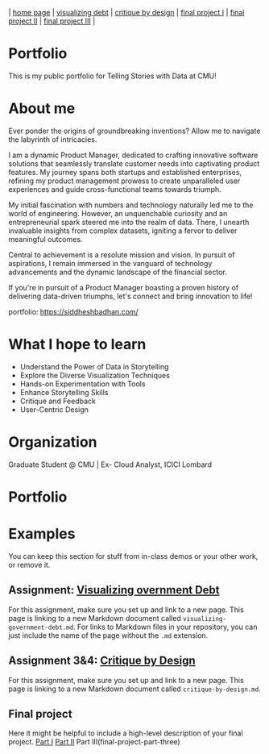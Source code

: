 | [home page](https://siddheshbadhan.github.io/portfolio_tsd/) | [visualizing debt](visualizing-government-debt) | [critique by design](critique-by-design) | [final project I](final-project-part-one) | [final project II](final-project-part-two) | [final project III](final-project-part-three) |

# Portfolio
This is my public portfolio for Telling Stories with Data at CMU!  

# About me
Ever ponder the origins of groundbreaking inventions? Allow me to navigate the labyrinth of intricacies.

I am a dynamic Product Manager, dedicated to crafting innovative software solutions that seamlessly translate customer needs into captivating product features. My journey spans both startups and established enterprises, refining my product management prowess to create unparalleled user experiences and guide cross-functional teams towards triumph.

My initial fascination with numbers and technology naturally led me to the world of engineering. However, an unquenchable curiosity and an entrepreneurial spark steered me into the realm of data. There, I unearth invaluable insights from complex datasets, igniting a fervor to deliver meaningful outcomes.

Central to achievement is a resolute mission and vision. In pursuit of aspirations, I remain immersed in the vanguard of technology advancements and the dynamic landscape of the financial sector.

If you're in pursuit of a Product Manager boasting a proven history of delivering data-driven triumphs, let's connect and bring innovation to life!

portfolio: https://siddheshbadhan.com/

# What I hope to learn 

- Understand the Power of Data in Storytelling
- Explore the Diverse Visualization Techniques
- Hands-on Experimentation with Tools
- Enhance Storytelling Skills
- Critique and Feedback
- User-Centric Design

# Organization
Graduate Student @ CMU | Ex- Cloud Analyst, ICICI Lombard

# Portfolio

# Examples
You can keep this section for stuff from in-class demos or your other work, or remove it. 

## Assignment: [Visualizing overnment Debt](visualizing-government-debt)
For this assignment, make sure you set up and link to a new page.  This page is linking to a new Markdown document called `visualizing-government-debt.md`.  For links to Markdown files in your repository, you can just include the name of the page without the `.md` extension. 

## Assignment 3&4: [Critique by Design](critique-by-design)
For this assignment, make sure you set up and link to a new page.  This page is linking to a new Markdown document called `critique-by-design.md`.  

## Final project
Here it might be helpful to include a high-level description of your final project. 
[Part I](final-project-part-one)
[Part II](final-project-part-two)
Part III(final-project-part-three)


